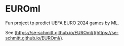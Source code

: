 # EUROml

Fun project tp predict UEFA EURO 2024 games by ML.

See [https://se-schmitt.github.io/EUROml/](https://se-schmitt.github.io/EUROml/).